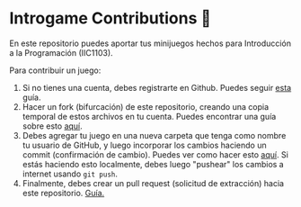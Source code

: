 # Introgame Contributions 👾
En este repositorio puedes aportar tus minijuegos hechos para Introducción a la Programación (IIC1103).

Para contribuir un juego:
1. Si no tienes una cuenta, debes registrarte en Github. Puedes seguir [esta](https://help.github.com/es/github/getting-started-with-github/signing-up-for-a-new-github-account) guía.
2. Hacer un fork (bifurcación) de este repositorio, creando una copia temporal de estos archivos en tu cuenta. Puedes encontrar una guía sobre esto [aquí](https://help.github.com/es/github/collaborating-with-issues-and-pull-requests/working-with-forks).
3. Debes agregar tu juego en una nueva carpeta que tenga como nombre tu usuario de GitHub, y luego incorporar los cambios haciendo un commit (confirmación de cambio). Puedes ver como hacer esto [aquí](https://help.github.com/es/github/using-git). Si estás haciendo esto localmente, debes luego "pushear" los cambios a internet usando `git push`.
4. Finalmente, debes crear un pull request (solicitud de extracción) hacia este repositorio. [Guía.](https://help.github.com/es/github/collaborating-with-issues-and-pull-requests/proposing-changes-to-your-work-with-pull-requests)
